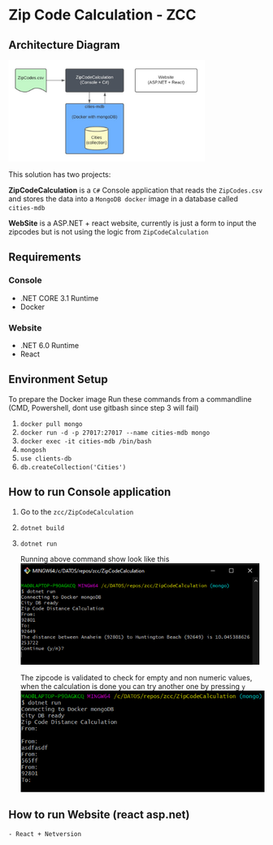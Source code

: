# Zip Code Calculation - ZCC

## Architecture Diagram

<img src="Architecture.jpg" alt="ZipCodeCalculation arquitecture diagram" style="height: 200px"/>

This solution has two projects:

**ZipCodeCalculation** is a `C#` Console application that reads the `ZipCodes.csv` and stores the data into a `MongoDB docker` image in a database called `cities-mdb`

**WebSite** is a ASP.NET + react website, currently is just a form to input the zipcodes but is not using the logic from `ZipCodeCalculation`

## Requirements

### Console

-   .NET CORE 3.1 Runtime
-   Docker

### Website

-   .NET 6.0 Runtime
-   React

## Environment Setup

To prepare the Docker image Run these commands from a commandline (CMD, Powershell, dont use gitbash since step 3 will fail)

1. `docker pull mongo`
2. `docker run -d -p 27017:27017 --name cities-mdb mongo`
3. `docker exec -it cities-mdb /bin/bash`
4. `mongosh`
5. `use clients-db`
6. `db.createCollection('Cities')`

## How to run Console application

1. Go to the `zcc/ZipCodeCalculation`
1. `dotnet build`
1. `dotnet run`
   <br />

    Running above command show look like this <br />
    <img src="ConsoleSS.png" alt="ZipCodeCalculation console output" style="height: 200px"/>

    The zipcode is validated to check for empty and non numeric values, when the calculation is done you can try another one by pressing `y`<br />
    <img src="ConsoleSS_02.png" alt="ZipCode validation" style="height: 200px"/>

## How to run Website (react asp.net)

    - React + Netversion
